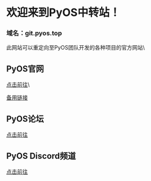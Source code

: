 # 欢迎来到PyOS中转站！
### 域名：git.pyos.top
此网站可以重定向至PyOS团队开发的各种项目的官方网站\
## PyOS官网
[点击前往](http://pyos.top)\

[备用链接](http://www.pyos.top)
## PyOS论坛
[点击前往](http://forum.pyos.top)
## PyOS Discord频道
[点击前往](http://discord.com)
